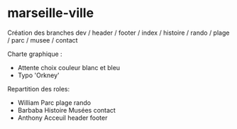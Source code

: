 # marseille-ville

Création des branches dev / header / footer / index / histoire / rando / plage / parc / musee / contact

Charte graphique : 
 - Attente choix couleur blanc et bleu
 - Typo 'Orkney'
 
 Repartition des roles:

 - William Parc plage rando
 - Barbaba Histoire Musées contact
 - Anthony Acceuil header footer
